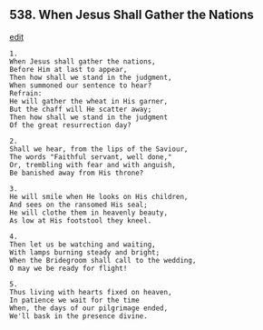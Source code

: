 
## 538.  When Jesus Shall Gather the Nations
[edit](https://docs.google.com/document/d/1r1uZdZ2G-aeWKH6Pj3DfcNGIK0uzNv8u/edit?mode=html)




    1.
    When Jesus shall gather the nations, 
    Before Him at last to appear, 
    Then how shall we stand in the judgment, 
    When summoned our sentence to hear? 
    Refrain:
    He will gather the wheat in His garner, 
    But the chaff will He scatter away; 
    Then how shall we stand in the judgment 
    Of the great resurrection day? 

    2.
    Shall we hear, from the lips of the Saviour, 
    The words "Faithful servant, well done," 
    Or, trembling with fear and with anguish, 
    Be banished away from His throne? 

    3.
    He will smile when He looks on His children, 
    And sees on the ransomed His seal; 
    He will clothe them in heavenly beauty, 
    As low at His footstool they kneel. 

    4.
    Then let us be watching and waiting, 
    With lamps burning steady and bright; 
    When the Bridegroom shall call to the wedding, 
    O may we be ready for flight! 

    5.
    Thus living with hearts fixed on heaven, 
    In patience we wait for the time 
    When, the days of our pilgrimage ended, 
    We'll bask in the presence divine.
